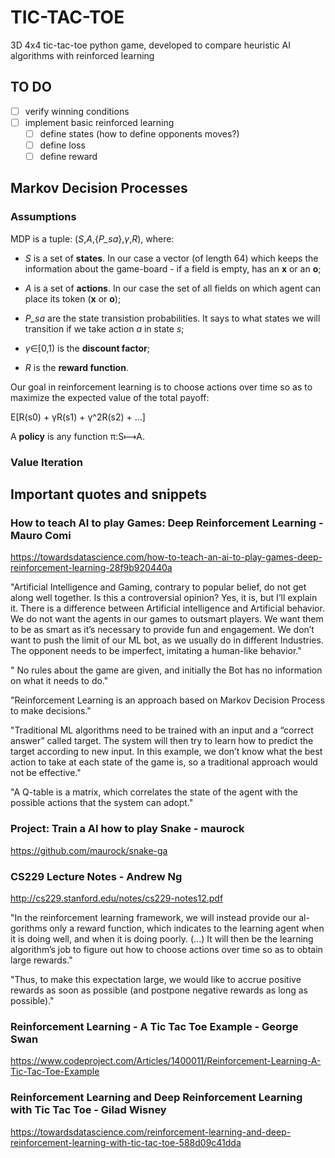 # TIC-TAC-TOE

3D 4x4 tic-tac-toe python game, developed to compare heuristic AI algorithms with reinforced learning

## TO DO

 - [ ] verify winning conditions
 - [ ] implement basic reinforced learning
   - [ ] define states (how to define opponents moves?)
   - [ ] define loss
   - [ ] define reward

## Markov Decision Processes

### Assumptions

MDP is a tuple: (_S_,_A_,{_P_sa_},_γ_,_R_), where:

 - _S_ is a set of **states**. In our case a vector (of length 64) which keeps the information about the game-board - if a field is empty, has an **x** or an **o**;

 - _A_ is a set of **actions**. In our case the set of all fields on which agent can place its token (**x** or **o**);

 - _P_sa_ are the state transistion probabilities. It says to what states we will transition if we take action _a_ in state _s_;

 - _γ_∈[0,1) is the **discount factor**;

 - _R_ is the **reward function**.

Our goal in reinforcement learning is to choose actions over time so as to maximize the expected value of the total payoff:

E[R(s0) + γR(s1) + γ^2R(s2) + ...]

A **policy** is any function π:S⟼A.

### Value Iteration



## Important quotes and snippets

### How to teach AI to play Games: Deep Reinforcement Learning - Mauro Comi

https://towardsdatascience.com/how-to-teach-an-ai-to-play-games-deep-reinforcement-learning-28f9b920440a

"Artificial Intelligence and Gaming, contrary to popular belief, do not get along well together. Is this a controversial opinion? Yes, it is, but I’ll explain it. There is a difference between Artificial intelligence and Artificial behavior. We do not want the agents in our games to outsmart players. We want them to be as smart as it’s necessary to provide fun and engagement. We don’t want to push the limit of our ML bot, as we usually do in different Industries. The opponent needs to be imperfect, imitating a human-like behavior."

" No rules about the game are given, and initially the Bot has no information on what it needs to do."

"Reinforcement Learning is an approach based on Markov Decision Process to make decisions."

"Traditional ML algorithms need to be trained with an input and a “correct answer” called target. The system will then try to learn how to predict the target according to new input. In this example, we don’t know what the best action to take at each state of the game is, so a traditional approach would not be effective."

"A Q-table is a matrix, which correlates the state of the agent with the possible actions that the system can adopt."

### Project: Train a AI how to play Snake - maurock

https://github.com/maurock/snake-ga

### CS229 Lecture Notes - Andrew Ng

http://cs229.stanford.edu/notes/cs229-notes12.pdf

"In the reinforcement learning framework, we will instead provide our al-
gorithms only a reward function, which indicates to the learning agent when it is doing well, and when it is doing poorly. (...) It will then be the learning algorithm’s job to figure out how to choose actions over time so as to obtain large rewards."

"Thus, to make this expectation large, we would like to accrue positive rewards as soon as possible (and postpone negative rewards as long as possible)."

### Reinforcement Learning - A Tic Tac Toe Example - George Swan

https://www.codeproject.com/Articles/1400011/Reinforcement-Learning-A-Tic-Tac-Toe-Example

### Reinforcement Learning and Deep Reinforcement Learning with Tic Tac Toe - Gilad Wisney

https://towardsdatascience.com/reinforcement-learning-and-deep-reinforcement-learning-with-tic-tac-toe-588d09c41dda
